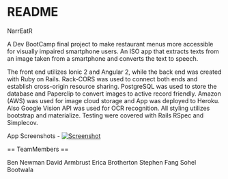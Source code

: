# README

NarrEatR

A Dev BootCamp final project to make restaurant menus more accessible for visually impaired smartphone users.
An ISO app that extracts texts from an image taken from a smartphone and converts the text to speech.

The front end utilizes Ionic 2 and Angular 2, while the back end was created with Ruby on Rails.  Rack-CORS was used to connect both ends and establish cross-origin resource sharing.  PostgreSQL was used to store the database and Paperclip to convert images to active record friendly.  Amazon (AWS) was used for image cloud storage and App was deployed to Heroku.  Also Google Vision API was used for OCR recognition.  All styling utilizes bootstrap and materialize.  Testing were covered with Rails RSpec and Simplecov.

App Screenshots - [![Screenshot](https://www.herokucdn.com/deploy/button.svg)](http://narreatrr.herokuapp.com/)

== TeamMembers ==

Ben Newman
David Armbrust
Erica Brotherton
Stephen Fang
Sohel Bootwala
